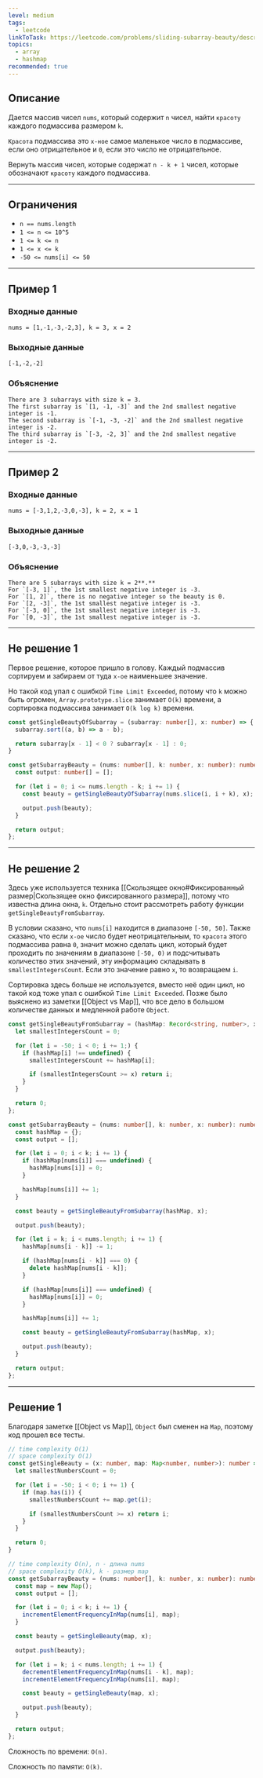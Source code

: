 ```yaml
---
level: medium
tags:
  - leetcode
linkToTask: https://leetcode.com/problems/sliding-subarray-beauty/description/
topics:
  - array
  - hashmap
recommended: true
---
```

## Описание

Дается массив чисел `nums`, который содержит `n` чисел, найти `красоту` каждого подмассива размером `k`.

`Красота` подмассива это `x-ное` самое маленькое число в подмассиве, если оно отрицательное и `0`, если это число не отрицательное.

Вернуть массив чисел, которые содержат `n - k + 1` чисел, которые обозначают `красоту` каждого подмассива.

---
## Ограничения

- `n == nums.length` 
- `1 <= n <= 10^5`
- `1 <= k <= n`
- `1 <= x <= k` 
- `-50 <= nums[i] <= 50`

---
## Пример 1

### Входные данные

```
nums = [1,-1,-3,-2,3], k = 3, x = 2
```
### Выходные данные

```
[-1,-2,-2]
```
### Объяснение

```
There are 3 subarrays with size k = 3. 
The first subarray is `[1, -1, -3]` and the 2nd smallest negative integer is -1. 
The second subarray is `[-1, -3, -2]` and the 2nd smallest negative integer is -2. 
The third subarray is `[-3, -2, 3]` and the 2nd smallest negative integer is -2.
```

---
## Пример 2

### Входные данные

```
nums = [-3,1,2,-3,0,-3], k = 2, x = 1
```
### Выходные данные

```
[-3,0,-3,-3,-3]
```
### Объяснение

```
There are 5 subarrays with size k = 2**.**
For `[-3, 1]`, the 1st smallest negative integer is -3.
For `[1, 2]`, there is no negative integer so the beauty is 0.
For `[2, -3]`, the 1st smallest negative integer is -3.
For `[-3, 0]`, the 1st smallest negative integer is -3.
For `[0, -3]`, the 1st smallest negative integer is -3.
```

---
## Не решение 1

Первое решение, которое пришло в голову. Каждый подмассив сортируем и забираем от туда `x-ое` наименьшее значение.

Но такой код упал с ошибкой `Time Limit Exceeded`, потому что `k` можно быть огромен, `Array.prototype.slice` занимает `O(k)` времени, а сортировка подмассива занимает `O(k log k)` времени.

```typescript
const getSingleBeautyOfSubarray = (subarray: number[], x: number) => {
  subarray.sort((a, b) => a - b);

  return subarray[x - 1] < 0 ? subarray[x - 1] : 0;
}

const getSubarrayBeauty = (nums: number[], k: number, x: number): number[] => {
  const output: number[] = [];

  for (let i = 0; i <= nums.length - k; i += 1) {
    const beauty = getSingleBeautyOfSubarray(nums.slice(i, i + k), x);

    output.push(beauty);
  }

  return output;
};
```

---
## Не решение 2

Здесь уже используется техника [[Скользящее окно#Фиксированный размер|Скользящее окно фиксированного размера]], потому что известна длина окна, `k`. Отдельно стоит рассмотреть работу функции `getSingleBeautyFromSubarray`.

В условии сказано, что `nums[i]` находится в диапазоне `[-50, 50]`. Также сказано, что если `x-ое` число будет неотрицательным, то `красота` этого подмассива равна `0`, значит можно сделать цикл, который будет проходить по значениям в диапазоне `[-50, 0)` и подсчитывать количество этих значений, эту информацию складывать в `smallestIntegersCount`. Если это значение равно `x`, то возвращаем `i`.

Сортировка здесь больше не используется, вместо неё один цикл, но такой код тоже упал с ошибкой `Time Limit Exceeded`. Позже было выяснено из заметки [[Object vs Map]], что все дело в большом количестве данных и медленной работе `Object`.

```typescript
const getSingleBeautyFromSubarray = (hashMap: Record<string, number>, x: number): number => {
  let smallestIntegersCount = 0;

  for (let i = -50; i < 0; i += 1;) {
    if (hashMap[i] !== undefined) {
      smallestIntegersCount += hashMap[i];

      if (smallestIntegersCount >= x) return i;
    }
  }

  return 0;
};

const getSubarrayBeauty = (nums: number[], k: number, x: number): number[] => {
  const hashMap = {};
  const output = [];

  for (let i = 0; i < k; i += 1) {
    if (hashMap[nums[i]] === undefined) {
      hashMap[nums[i]] = 0;
    }

    hashMap[nums[i]] += 1;
  }

  const beauty = getSingleBeautyFromSubarray(hashMap, x);

  output.push(beauty);

  for (let i = k; i < nums.length; i += 1) {
    hashMap[nums[i - k]] -= 1;

    if (hashMap[nums[i - k]] === 0) {
      delete hashMap[nums[i - k]];
    }

    if (hashMap[nums[i]] === undefined) {
      hashMap[nums[i]] = 0;
    }

    hashMap[nums[i]] += 1;

    const beauty = getSingleBeautyFromSubarray(hashMap, x);

    output.push(beauty);
  }

  return output;
};
```

---
## Решение 1

Благодаря заметке [[Object vs Map]], `Object` был сменен на `Map`, поэтому код прошел все тесты.

```typescript
// time complexity O(1)
// space complexity O(1)
const getSingleBeauty = (x: number, map: Map<number, number>): number => {
  let smallestNumbersCount = 0;

  for (let i = -50; i < 0; i += 1) {
    if (map.has(i)) {
      smallestNumbersCount += map.get(i);

      if (smallestNumbersCount >= x) return i;
    }
  }

  return 0;
}

// time complexity O(n), n - длина nums
// space complexity O(k), k - размер map
const getSubarrayBeauty = (nums: number[], k: number, x: number): number[] => {
  const map = new Map();
  const output = [];

  for (let i = 0; i < k; i += 1) {
    incrementElementFrequencyInMap(nums[i], map);
  }

  const beauty = getSingleBeauty(map, x);

  output.push(beauty);

  for (let i = k; i < nums.length; i += 1) {
    decrementElementFrequencyInMap(nums[i - k], map);
    incrementElementFrequencyInMap(nums[i], map);

    const beauty = getSingleBeauty(map, x);

    output.push(beauty);
  }

  return output;
};
```

Сложность по времени: `O(n)`.

Сложность по памяти: `O(k)`.